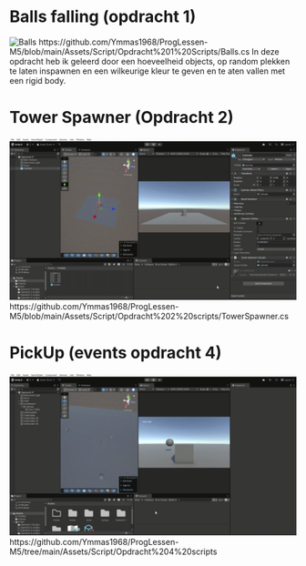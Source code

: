 # Balls falling (opdracht 1)

![Balls](https://github.com/Ymmas1968/ProgLessen-M5/blob/main/ProgLessen%20M5%20-%20SampleScene%20-%20Windows%2C%20Mac%2C%20Linux%20-%20Unity%206.0%20(6000.0.47f1)_%20_DX11_%202025-09-12%2009-55-39.gif)
https://github.com/Ymmas1968/ProgLessen-M5/blob/main/Assets/Script/Opdracht%201%20Scripts/Balls.cs
In deze opdracht heb ik geleerd door een hoeveelheid objects, op random plekken te laten inspawnen en een wilkeurige kleur te geven en te aten vallen met een rigid body.

# Tower Spawner (Opdracht 2)

![Spawner](https://github.com/Ymmas1968/ProgLessen-M5/blob/main/ProgLessen%20M5%20-%20Opdracht%202%20-%20Windows%2C%20Mac%2C%20Linux%20-%20Unity%206.0%20(6000.0.47f1)_%20_DX11_%202025-09-18%2010-16-40.gif)
https://github.com/Ymmas1968/ProgLessen-M5/blob/main/Assets/Script/Opdracht%202%20scripts/TowerSpawner.cs

# PickUp (events opdracht 4)

![PickUp](https://github.com/Ymmas1968/ProgLessen-M5/blob/main/ProgLessen%20M5%20-%20Opdracht%204%20-%20Windows%2C%20Mac%2C%20Linux%20-%20Unity%206.0%20(6000.0.47f1)_%20_DX11_%202025-09-18%2010-00-01.gif)
https://github.com/Ymmas1968/ProgLessen-M5/tree/main/Assets/Script/Opdracht%204%20scripts
